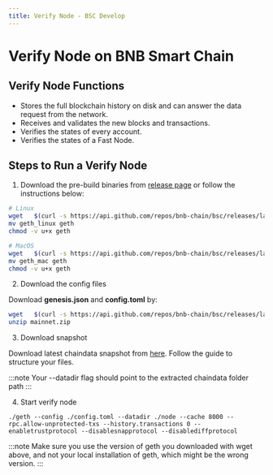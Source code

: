 ```yaml
---
title: Verify Node - BSC Develop
---
```


# Verify Node on BNB Smart Chain

## Verify Node Functions

* Stores the full blockchain history on disk and can answer the data request from the network.
* Receives and validates the new blocks and transactions.
* Verifies the states of every account.
* Verifies the states of a Fast Node.

## Steps to Run a Verify Node

1. Download the pre-build binaries from [release page](https://github.com/bnb-chain/bsc/releases/latest) or follow the instructions below:

```bash
# Linux
wget   $(curl -s https://api.github.com/repos/bnb-chain/bsc/releases/latest |grep browser_ |grep geth_linux |cut -d\" -f4)
mv geth_linux geth
chmod -v u+x geth

# MacOS
wget   $(curl -s https://api.github.com/repos/bnb-chain/bsc/releases/latest |grep browser_ |grep geth_mac |cut -d\" -f4)
mv geth_mac geth
chmod -v u+x geth
```

2. Download the config files

Download **genesis.json** and **config.toml** by:

```bash
wget   $(curl -s https://api.github.com/repos/bnb-chain/bsc/releases/latest |grep browser_ |grep mainnet |cut -d\" -f4)
unzip mainnet.zip
```

3. Download snapshot

Download latest chaindata snapshot from [here](https://github.com/bnb-chain/bsc-snapshots). Follow the guide to structure your files.

:::note
Your --datadir flag should point to the extracted chaindata folder path
:::

4. Start verify node
```
./geth --config ./config.toml --datadir ./node --cache 8000 --rpc.allow-unprotected-txs --history.transactions 0 --enabletrustprotocol --disablesnapprotocol --disablediffprotocol
```

:::note
Make sure you use the version of geth you downloaded with wget above, and not your local installation of geth, which might be the wrong version.
:::
